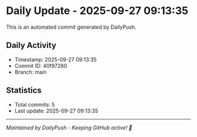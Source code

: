 # Daily Update - 2025-09-27 09:13:35

This is an automated commit generated by DailyPush.

## Daily Activity
- Timestamp: 2025-09-27 09:13:35
- Commit ID: 40f97280
- Branch: main

## Statistics
- Total commits: 5
- Last update: 2025-09-27 09:13:35

---
*Maintained by DailyPush - Keeping GitHub active! 🚀*
